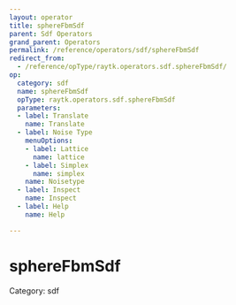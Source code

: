 ```yaml
---
layout: operator
title: sphereFbmSdf
parent: Sdf Operators
grand_parent: Operators
permalink: /reference/operators/sdf/sphereFbmSdf
redirect_from:
  - /reference/opType/raytk.operators.sdf.sphereFbmSdf/
op:
  category: sdf
  name: sphereFbmSdf
  opType: raytk.operators.sdf.sphereFbmSdf
  parameters:
  - label: Translate
    name: Translate
  - label: Noise Type
    menuOptions:
    - label: Lattice
      name: lattice
    - label: Simplex
      name: simplex
    name: Noisetype
  - label: Inspect
    name: Inspect
  - label: Help
    name: Help

---
```


# sphereFbmSdf

Category: sdf

